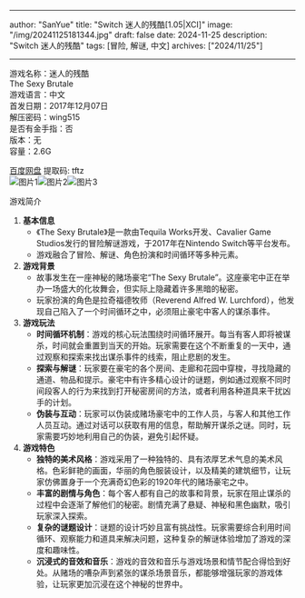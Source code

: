 
---
author: "SanYue"
title: "Switch 迷人的残酷[1.05|XCI]"
image: "/img/20241125181344.jpg"
draft: false
date: 2024-11-25
description: "Switch 迷人的残酷"
tags: [冒险, 解谜, 中文]
archives: ["2024/11/25"]

---

游戏名称：迷人的残酷   
The Sexy Brutale    
游戏语言：中文  
首发日期：2017年12月07日  
解压密码：wing515  
是否有金手指：否  
版本：无   
容量：2.6G

[百度网盘](https://pan.baidu.com/s/1n0QULV_4jEXRBIULTIqVfQ) 提取码: tftz  
![图片1](/img/25657f.jpg)![图片2](/img/8cffd4.jpg)![图片3](/img/5c0b87.jpg)  

游戏简介  
1. **基本信息**
   - 《The Sexy Brutale》是一款由Tequila Works开发、Cavalier Game Studios发行的冒险解谜游戏，于2017年在Nintendo Switch等平台发布。
   - 游戏融合了冒险、解谜、角色扮演和时间循环等多种元素。
2. **游戏背景**
   - 故事发生在一座神秘的赌场豪宅“The Sexy Brutale”。这座豪宅中正在举办一场盛大的化妆舞会，但实际上隐藏着许多黑暗的秘密。
   - 玩家扮演的角色是拉奇福德牧师（Reverend Alfred W. Lurchford），他发现自己陷入了一个时间循环之中，必须阻止豪宅中客人的谋杀事件。
3. **游戏玩法**
   - **时间循环机制**：游戏的核心玩法围绕时间循环展开。每当有客人即将被谋杀，时间就会重置到当天的开始。玩家需要在这个不断重复的一天中，通过观察和探索来找出谋杀事件的线索，阻止悲剧的发生。
   - **探索与解谜**：玩家要在豪宅的各个房间、走廊和花园中穿梭，寻找隐藏的通道、物品和提示。豪宅中有许多精心设计的谜题，例如通过观察不同时间段客人的行为来找到打开秘密房间的方法，或者利用各种道具来干扰凶手的计划。
   - **伪装与互动**：玩家可以伪装成赌场豪宅中的工作人员，与客人和其他工作人员互动。通过对话可以获取有用的信息，帮助解开谋杀之谜。同时，玩家需要巧妙地利用自己的伪装，避免引起怀疑。
4. **游戏特色**
   - **独特的美术风格**：游戏采用了一种独特的、具有浓厚艺术气息的美术风格。色彩鲜艳的画面，华丽的角色服装设计，以及精美的建筑细节，让玩家仿佛置身于一个充满奇幻色彩的1920年代的赌场豪宅之中。
   - **丰富的剧情与角色**：每个客人都有自己的故事和背景，玩家在阻止谋杀的过程中会逐渐了解他们的秘密。剧情充满了悬疑、神秘和黑色幽默，吸引玩家深入探索。
   - **复杂的谜题设计**：谜题的设计巧妙且富有挑战性。玩家需要综合利用时间循环、观察能力和道具来解决问题，这种复杂的解谜体验增加了游戏的深度和趣味性。
   - **沉浸式的音效和音乐**：游戏的音效和音乐与游戏场景和情节配合得恰到好处。从赌场的嘈杂声到紧张的谋杀场景音乐，都能够增强玩家的游戏体验，让玩家更加沉浸在这个神秘的世界中。
